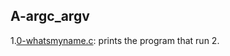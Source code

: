 ## A-argc_argv
1.[0-whatsmyname.c](./whatsmyname.c "whatsmyname"): prints the program that run
2.[]()